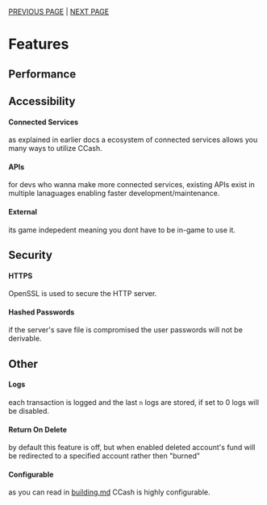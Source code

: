 [PREVIOUS PAGE](../connected_services/existing_services.md) | [NEXT PAGE](implementation.md)

# Features
## Performance
<!-- graphs -->
## Accessibility
#### Connected Services
as explained in earlier docs a ecosystem of connected services allows you many ways to utilize CCash.
#### APIs
for devs who wanna make more connected services, existing APIs exist in multiple lanaguages enabling faster development/maintenance.
#### External
its game indepedent meaning you dont have to be in-game to use it.
## Security
#### HTTPS
OpenSSL is used to secure the HTTP server.
#### Hashed Passwords
if the server's save file is compromised the user passwords will not be derivable.
## Other
#### Logs
each transaction is logged and the last `n` logs are stored, if set to 0 logs will be disabled.
#### Return On Delete
by default this feature is off, but when enabled deleted account's fund will be redirected to a specified account rather then "burned"
#### Configurable
as you can read in [building.md](../building.md) CCash is highly configurable.
